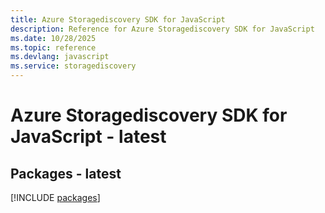 ```yaml
---
title: Azure Storagediscovery SDK for JavaScript
description: Reference for Azure Storagediscovery SDK for JavaScript
ms.date: 10/28/2025
ms.topic: reference
ms.devlang: javascript
ms.service: storagediscovery
---
```

# Azure Storagediscovery SDK for JavaScript - latest
## Packages - latest
[!INCLUDE [packages](storagediscovery-index.md)]